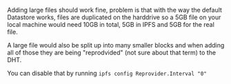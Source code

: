 Adding large files should work fine, problem is that with the way the default
Datastore works, files are duplicated on the harddrive so a 5GB file on your
local machine would need 10GB in total, 5GB in IPFS and 5GB for the real file.

A large file would also be split up into many smaller blocks and when adding
all of those they are being "reprodvided" (not sure about that term) to the DHT.

You can disable that by running `ipfs config Reprovider.Interval "0"`
